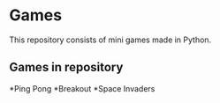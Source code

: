# Games
This repository consists of mini games made in Python.

## Games in repository
*Ping Pong
*Breakout
*Space Invaders
